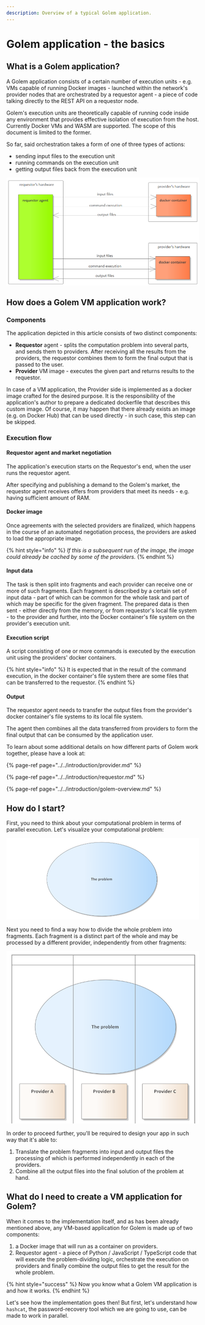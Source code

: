 ```yaml
---
description: Overview of a typical Golem application.
---
```


# Golem application - the basics

## What is a Golem application?

A Golem application consists of a certain number of execution units - e.g. VMs capable of running Docker images - launched within the network's provider nodes that are orchestrated by a requestor agent - a piece of code talking directly to the REST API on a requestor node.

Golem's execution units are theoretically capable of running code inside any environment that provides effective isolation of execution from the host. Currently Docker VMs and WASM are supported. The scope of this document is limited to the former.

So far, said orchestration takes a form of one of three types of actions: 

* sending input files to the execution unit
* running commands on the execution unit
* getting output files back from the execution unit

![](../../.gitbook/assets/image%20%281%29.png)

## How does a Golem VM application work?

### Components

The application depicted in this article consists of two distinct components:

* **Requestor** agent - splits the computation problem into several parts, and sends them to providers. After receiving all the results from the providers, the requestor combines them to form the final output that is passed to the user.
* **Provider** VM image - executes the given part and returns results to the requestor.

In case of a VM application, the Provider side is implemented as a docker image crafted for the desired purpose. It is the responsibility of the application's author to prepare a dedicated dockerfile that describes this custom image. Of course, it may happen that there already exists an image \(e.g. on Docker Hub\) that can be used directly - in such case, this step can be skipped.

### Execution flow

#### Requestor agent and market negotiation

The application's execution starts on the Requestor's end, when the user runs the requestor agent.

After specifying and publishing a demand to the Golem's market, the requestor agent receives offers from providers that meet its needs - e.g. having sufficient amount of RAM.

#### Docker image

Once agreements with the selected providers are finalized, which happens in the course of an automated negotiation process, the providers are asked to load the appropriate image. 

{% hint style="info" %}
_If this is a subsequent run of the image, the image could already be cached by some of the providers._
{% endhint %}

#### Input data

The task is then split into fragments and each provider can receive one or more of such fragments. Each fragment is described by a certain set of input data - part of which can be common for the whole task and part of which may be specific for the given fragment. The prepared data is then sent - either directly from the memory, or from requestor's local file system - to the provider and further, into the Docker container's file system on the provider's execution unit.

#### Execution script

A script consisting of one or more commands is executed by the execution unit using the providers' docker containers.

{% hint style="info" %}
It is expected that in the result of the command execution, in the docker container's file system there are some files that can be transferred to the requestor.
{% endhint %}

#### Output

The requestor agent needs to transfer the output files from the provider's docker container's file systems to its local file system.

The agent then combines all the data transferred from providers to form the final output that can be consumed by the application user.

To learn about some additional details on how different parts of Golem work together, please have a look at:

{% page-ref page="../../introduction/provider.md" %}

{% page-ref page="../../introduction/requestor.md" %}

{% page-ref page="../../introduction/golem-overview.md" %}

## How do I start?

First, you need to think about your computational problem in terms of parallel execution. Let's visualize your computational problem:

![](../../.gitbook/assets/image%20%288%29.png)

Next you need to find a way how to divide the whole problem into fragments. Each fragment is a distinct part of the whole and may be processed by a different provider, independently from other fragments:

![](../../.gitbook/assets/image%20%287%29.png)

In order to proceed further, you'll be required to design your app in such way that it's able to:

1. Translate the problem fragments into input and output files the processing of which is performed independently in each of the providers.
2. Combine all the output files into the final solution of the problem at hand.

## What do I need to create a VM application for Golem?

When it comes to the implementation itself, and as has been already mentioned above, any VM-based application for Golem is made up of two components:

1. a Docker image that will run as a container on providers.
2. Requestor agent - a piece of Python / JavaScript / TypeScript code that will execute the problem-dividing logic, orchestrate the execution on providers and finally combine the output files to get the result for the whole problem.

{% hint style="success" %}
Now you know what a Golem VM application is and how it works. 
{% endhint %}

Let's see how the implementation goes then! But first, let's understand how `hashcat`, the password-recovery tool which we are going to use, can be made to work in parallel.

